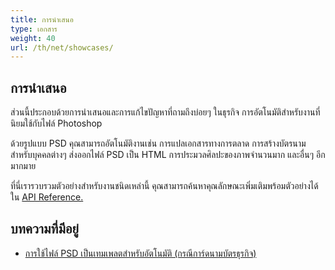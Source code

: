 ```yaml
---
title: การนำเสนอ
type: เอกสาร
weight: 40
url: /th/net/showcases/
---
```


## **การนำเสนอ**
ส่วนนี้ประกอบด้วยการนำเสนอและการแก้ไขปัญหาที่ถามถึงบ่อยๆ ในธุรกิจ การอัตโนมัติสำหรับงานที่นิยมใช้กับไฟล์ Photoshop

ด้วยรูปแบบ PSD คุณสามารถอัตโนมัติงานเช่น การแปลเอกสารทางการตลาด การสร้างบัตรนามสำหรับบุคคลต่างๆ ส่งออกไฟล์ PSD เป็น HTML การประมวลศิลปะของภาพจำนวนมาก และอื่นๆ อีกมากมาย

ที่นี่เรารวบรวมตัวอย่างสำหรับงานชนิดเหล่านี้ คุณสามารถค้นหาคุณลักษณะเพิ่มเติมพร้อมตัวอย่างได้ใน [API Reference.](https://reference.aspose.com/psd/net)
## **บทความที่มีอยู่**
- [การใช้ไฟล์ PSD เป็นเทมเพลตสำหรับอัตโนมัติ (กรณีการ์ดนามบัตรธุรกิจ)](/th/psd/net/using-psd-files-as-templates-for-automation-business-cards-case/)

